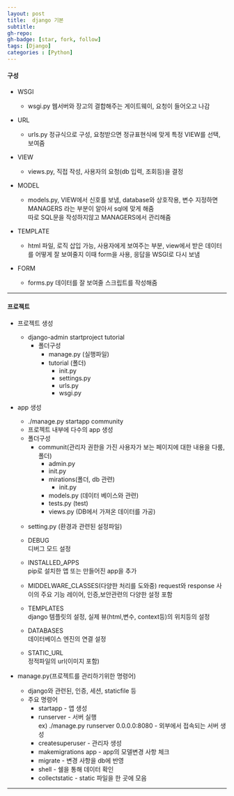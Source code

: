```yaml
---
layout: post
title:  django 기본
subtitle: 
gh-repo: 
gh-badge: [star, fork, follow]
tags: [Django]
categories : [Python]
---
```


#### 구성

* WSGI 
    - wsgi.py 웹서버와 장고의 결합해주는 게이트웨이, 요청이 들어오고 나감

* URL
    - urls.py 정규식으로 구성, 요청받으면 정규표현식에 맞게 특정 VIEW를 선택, 보여줌

* VIEW
    - views.py, 직접 작성, 사용자의 요청(db 입력, 조회등)을 결정 

* MODEL
    - models.py, VIEW에서 신호를 보냄, database와 상호작용, 변수 지정하면 MANAGERS 라는 부분이 알아서 sql에 맞게 해줌  
    따로 SQL문을 작성하지않고 MANAGERS에서 관리해줌

* TEMPLATE
    - html 파일, 로직 삽입 가능, 사용자에게 보여주는 부분, view에서 받은 데이터를 어떻게 잘 보여줄지 이때 form을 사용, 응답을 WSGI로 다시 보냄

* FORM
    - forms.py 데이터를 잘 보여줄 스크립트를 작성해줌

---

#### 프로젝트

* 프로젝트 생성
    - django-admin startproject tutorial
        - 폴더구성
            - manage.py (실행파일)
            - tutorial (폴더)
                - init.py
                - settings.py
                - urls.py
                - wsgi.py

* app 생성
    - ./manage.py startapp community
    - 프로젝트 내부에 다수의 app 생성
    - 폴더구성
        - communit(관리자 권한을 가진 사용자가 보는 페이지에 대한 내용을 다룸, 폴더)
            - admin.py
            - init.py
            - mirations(폴더, db 관련)
                - init.py
            - models.py (데이터 베이스와 관련)
            - tests.py (test)
            - views.py (DB에서 가져온 데이터를 가공)



    * setting.py (환경과 관련된 설정파일)

    * DEBUG  
    디버그 모드 설정

    * INSTALLED_APPS  
    pip로 설치한 앱 또는 만들어진 app을 추가

    * MIDDELWARE_CLASSES(다양한 처리를 도와중)
    request와 response 사이의 주요 기능 레이어, 인증,보안관련의 다양한 설정 포함

    * TEMPLATES  
    django 템플릿의 설정, 실제 뷰(html,변수, context등)의 위치등의 설정

    * DATABASES  
    데이터베이스 엔진의 연결 설정

    * STATIC_URL  
    정적파일의 url(이미지 포함)

* manage.py(프로젝트를 관리하기위한 명령어)
    -   django와 관련된, 인증, 세션, staticfile 등
    - 주요 명령어
        - startapp - 앱 생성
        - runserver - 서버 실행   
            ex) ./manage.py runserver 0.0.0.0:8080 - 외부에서 접속되는 서버 생성
        - createsuperuser - 관리자 생성
        - makemigrations app - app의 모델변경 사항 체크
        - migrate - 변경 사항을 db에 반영
        - shell - 쉘을 통해 데이터 확인
        - collectstatic - static 파일을 한 곳에 모음

---